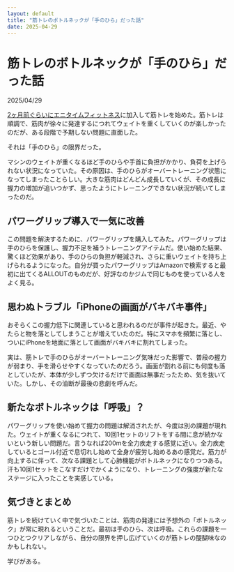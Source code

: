 ```yaml
---
layout: default
title: "筋トレのボトルネックが「手のひら」だった話"
date: 2025-04-29
---
```


# 筋トレのボトルネックが「手のひら」だった話

2025/04/29  

[2ヶ月前ぐらいにエニタイムフィットネス](https://yossato.github.io/articles/20250213_fitness.html)に加入して筋トレを始めた。筋トレは順調で、筋肉が徐々に発達するにつれてウェイトを重くしていくのが楽しかったのだが、ある段階で予期しない問題に直面した。

それは「手のひら」の限界だった。

マシンのウェイトが重くなるほど手のひらや手首に負担がかかり、負荷を上げられない状況になっていた。その原因は、手のひらがオーバートレーニング状態になってしまったことらしい。大きな筋肉はどんどん成長していくが、その成長に握力の増加が追いつかず、思ったようにトレーニングできない状況が続いてしまったのだ。

## パワーグリップ導入で一気に改善

この問題を解決するために、パワーグリップを購入してみた。パワーグリップは手のひらを保護し、握力不足を補うトレーニングアイテムだ。使い始めた結果、驚くほど効果があり、手のひらの負担が軽減され、さらに重いウェイトを持ち上げられるようになった。自分が買ったパワーグリップはAmazonで検索すると最初に出てくるALLOUTのものだが、好評なのかジムで同じものを使っている人をよく見る。  

## 思わぬトラブル「iPhoneの画面がバキバキ事件」

おそらくこの握力低下に関連していると思われるのだが事件が起きた。最近、やたらと物を落としてしまうことが増えていたのだ。特にスマホを頻繁に落とし、ついにiPhoneを地面に落として画面がバキバキに割れてしまった。

実は、筋トレで手のひらがオーバートレーニング気味だった影響で、普段の握力が弱まり、手を滑らせやすくなっていたのだろう。画面が割れる前にも何度も落としていたが、本体が少しずつ欠けるだけで画面は無事だったため、気を抜いていた。しかし、その油断が最後の悲劇を呼んだ。

## 新たなボトルネックは「呼吸」？

パワーグリップを使い始めて握力の問題は解消されたが、今度は別の課題が現れた。ウェイトが重くなるにつれて、10回1セットのリフトをする間に息が続かないという新しい問題だ。言うなれば200mを全力疾走する感覚に近い。全力疾走しているとゴール付近で息切れし始めて全身が疲労し始めるあの感覚だ。筋力が向上するに伴って、次なる課題として心肺機能がボトルネックになりつつある。汗も10回1セットをこなすだけでかくようになり、トレーニングの強度が新たなステージに入ったことを実感している。

## 気づきとまとめ

筋トレを続けていく中で気づいたことは、筋肉の発達には予想外の「ボトルネック」が常に現れるということだ。最初は手のひら、次は呼吸。これらの課題を一つひとつクリアしながら、自分の限界を押し広げていくのが筋トレの醍醐味なのかもしれない。

学びがある。

